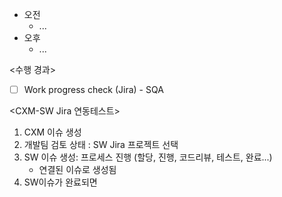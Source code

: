 - 오전
	- ...
- 오후
	- ...

<수행 경과>
- [ ] Work progress check (Jira) - SQA

<CXM-SW Jira 연동테스트>
1. CXM 이슈 생성
2. 개발팀 검토 상태 : SW Jira 프로젝트 선택
3. SW 이슈 생성: 프로세스 진행 (할당, 진행, 코드리뷰, 테스트, 완료...)
	- 연결된 이슈로 생성됨
4. SW이슈가 완료되면 
